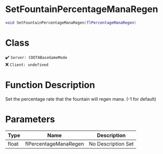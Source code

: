 # SetFountainPercentageManaRegen
```lua
void SetFountainPercentageManaRegen(flPercentageManaRegen)
```
# Class
✔️ `Server: CDOTABaseGameMode`  
❌ `Client: undefined`  

# Function Description
Set the percentage rate that the fountain will regen mana. (-1 for default)
# Parameters
Type|Name|Description
--|--|--
float|flPercentageManaRegen|No Description Set

